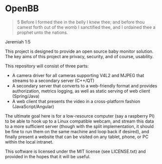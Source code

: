 # OpenBB

> 5 Before I formed thee in the belly I knew thee; and before thou camest forth out of the womb I sanctified thee, and I ordained thee a prophet unto the nations.

Jeremiah 1:5

This project is designed to provide an open source baby monitor solution. The key aims of this project are privacy, security, and of course, usability.

This repository will consist of three parts:

- A camera driver for all cameras supporting V4L2 and MJPEG that streams to a secondary server (C++/QT)
- A secondary server that converts to a web-friendly format and provides authorization, metrics logging, as well as static serving of web client (Spring/Java)
- A web client that presents the video in a cross-platform fashion (JavaScript/Angular)

The ultimate goal here is for a low-resource computer (say a raspberry PI) to be able to hook up to a Linux compatible webcam, and stream this data to a more sufficient server
(though with the split implementation, it should be fine to run them on the same machine and loop back if desired), and finally present a website that can be visited on any tablet,
phone, or PC within the local intranet.

This software is licensed under the MIT license (see LICENSE.txt) and provided in the hopes that it will be useful.